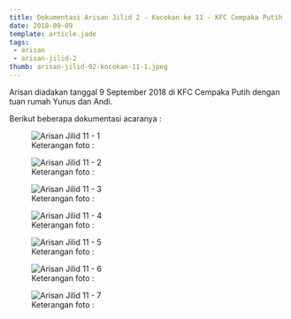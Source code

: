 ```yaml
---
title: Dokumentasi Arisan Jilid 2 - Kocokan ke 11 - KFC Cempaka Putih
date: 2018-09-09
template: article.jade
tags:
 - arisan
 - arisan-jilid-2
thumb: arisan-jilid-02-kocokan-11-1.jpeg
---
```


Arisan diadakan tanggal 9 September 2018 di KFC Cempaka Putih dengan tuan rumah Yunus dan Andi.

Berikut beberapa dokumentasi acaranya :


<figure>
  <img class="lazy content-img" src="/story/assets/img/placeholder.png" data-src="/story/assets/img/arisan-jilid-02-kocokan-11-1.jpeg" alt="Arisan Jilid 11 - 1" />
  <figcaption>Keterangan foto :</figcaption>
</figure>


<figure>
  <img class="lazy content-img" src="/story/assets/img/placeholder.png" data-src="/story/assets/img/arisan-jilid-02-kocokan-11-2.jpeg" alt="Arisan Jilid 11 - 2" />
  <figcaption>Keterangan foto :</figcaption>
</figure>

<figure>
  <img class="lazy content-img" src="/story/assets/img/placeholder.png" data-src="/story/assets/img/arisan-jilid-02-kocokan-11-3.jpeg" alt="Arisan Jilid 11 - 3" />
  <figcaption>Keterangan foto :</figcaption>
</figure>

<figure>
  <img class="lazy content-img" src="/story/assets/img/placeholder.png" data-src="/story/assets/img/arisan-jilid-02-kocokan-11-4.jpeg" alt="Arisan Jilid 11 - 4" />
  <figcaption>Keterangan foto :</figcaption>
</figure>

<figure>
  <img class="lazy content-img" src="/story/assets/img/placeholder.png" data-src="/story/assets/img/arisan-jilid-02-kocokan-11-5.jpeg" alt="Arisan Jilid 11 - 5" />
  <figcaption>Keterangan foto :</figcaption>
</figure>

<figure>
  <img class="lazy content-img" src="/story/assets/img/placeholder.png" data-src="/story/assets/img/arisan-jilid-02-kocokan-11-6.jpeg" alt="Arisan Jilid 11 - 6" />
  <figcaption>Keterangan foto :</figcaption>
</figure>

<figure>
  <img class="lazy content-img" src="/story/assets/img/placeholder.png" data-src="/story/assets/img/arisan-jilid-02-kocokan-11-7.jpeg" alt="Arisan Jilid 11 - 7" />
  <figcaption>Keterangan foto :</figcaption>
</figure>